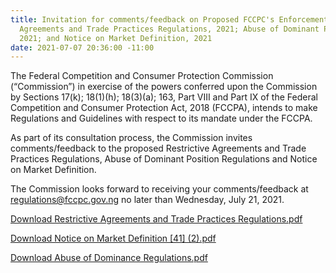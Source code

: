 ```yaml
---
title: Invitation for comments/feedback on Proposed FCCPC's Enforcement Framework-Restrictive
  Agreements and Trade Practices Regulations, 2021; Abuse of Dominant Position Regulations,
  2021; and Notice on Market Definition, 2021
date: 2021-07-07 20:36:00 -11:00
---
```


The Federal Competition and Consumer Protection Commission (“Commission”) in exercise of the powers conferred upon the Commission by Sections 17(k); 18(1)(h); 18(3)(a); 163, Part VIII and Part IX of the Federal Competition and Consumer Protection Act, 2018 (FCCPA), intends to make Regulations and Guidelines with respect to its mandate under the FCCPA.

As part of its consultation process, the Commission invites comments/feedback to the proposed Restrictive Agreements and Trade Practices Regulations, Abuse of Dominant Position Regulations and Notice on Market Definition.

The Commission looks forward to receiving your comments/feedback at regulations@fccpc.gov.ng  no later than Wednesday, July 21, 2021.



[Download  Restrictive Agreements and Trade Practices Regulations.pdf](/uploads/7.7.21-%20Restrictive%20Agreements%20and%20Trade%20Practices%20Regulations.pdf)





[Download Notice on Market Definition [41] (2).pdf](/uploads/7.7.21-Notice%20on%20Market%20Definition%20%5B41%5D%20(2).pdf)




[Download Abuse of Dominance Regulations.pdf](/uploads/7.7.21.%20Abuse%20of%20Dominance%20Regulations.pdf)